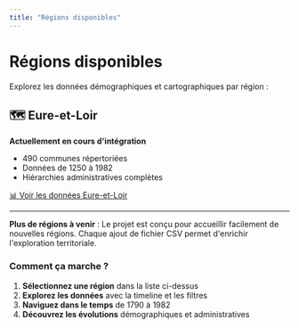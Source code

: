 ```yaml
---
title: "Régions disponibles"
---
```


# Régions disponibles

Explorez les données démographiques et cartographiques par région :

## 🗺️ Eure-et-Loir

**Actuellement en cours d'intégration**

- 490 communes répertoriées
- Données de 1250 à 1982
- Hiérarchies administratives complètes

[📊 Voir les données Eure-et-Loir](/regions/eure-et-loir/)

---

**Plus de régions à venir** : Le projet est conçu pour accueillir facilement de nouvelles régions. Chaque ajout de fichier CSV permet d'enrichir l'exploration territoriale.

### Comment ça marche ?

1. **Sélectionnez une région** dans la liste ci-dessus
2. **Explorez les données** avec la timeline et les filtres
3. **Naviguez dans le temps** de 1790 à 1982
4. **Découvrez les évolutions** démographiques et administratives

